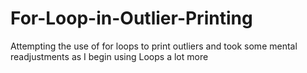 # For-Loop-in-Outlier-Printing
Attempting the use of for loops to print outliers and took some mental readjustments as I begin using Loops a lot more
